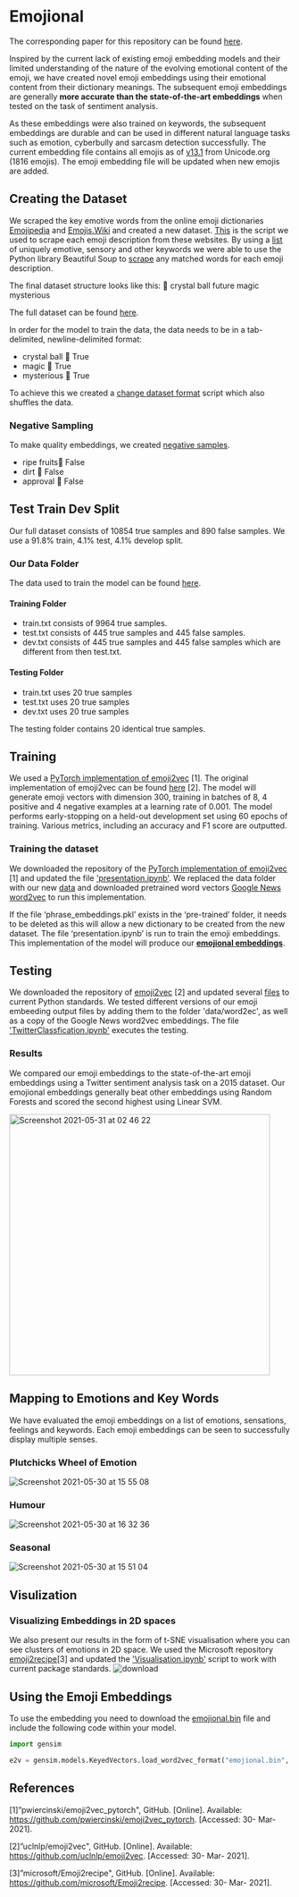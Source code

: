 # Emojional
The corresponding paper for this repository can be found [here](https://paperswithcode.com/paper/emojional-emoji-embeddings).

Inspired by the current lack of existing emoji embedding models and their limited understanding of the nature of the evolving emotional content of the emoji, we have created novel emoji embeddings using their emotional content from their dictionary meanings. The subsequent emoji embeddings are generally **more accurate than the state-of-the-art embeddings** when tested on the task of sentiment analysis. 

As these embeddings were also trained on keywords, the subsequent embeddings are durable and can be used in different natural language tasks such as emotion, cyberbully and sarcasm detection successfully. The current embedding file contains all emojis as of [v13.1](https://unicode.org/emoji/charts/full-emoji-list.html) from Unicode.org (1816 emojis). The emoji embedding file will be updated when new emojis are added.

## Creating the Dataset

We scraped the key emotive words from the online emoji dictionaries [Emojipedia](https://emojipedia.org) and [Emojis.Wiki](https://emojis.wiki) and created a new dataset. [This](https://github.com/elenabarry/emojional/blob/main/Helpful%20Scripts/python_scraping.ipynb.zip) is the script we used to scrape each emoji description from these websites. By using a [list](https://github.com/elenabarry/emojional/blob/main/Data/key_words_vocab.xlsx) of uniquely emotive, sensory and other keywords we were able to use the Python library Beautiful Soup to [scrape](https://github.com/elenabarry/emojional/blob/main/Helpful%20Scripts/pulling_emotive_words.ipynb) any matched words for each emoji description. 

The final dataset structure looks like this:
🔮	crystal ball	future	magic	mysterious

The full dataset can be found [here](https://github.com/elenabarry/emojional/blob/main/Data/emojional%20dataset.csv).

In order for the model to train the data, the data needs to be in a tab-delimited, newline-delimited format:

* crystal ball	🔮	True
* magic	🔮	True
* mysterious	🔮	True

To achieve this we created a [change dataset format](https://github.com/elenabarry/emojional/blob/main/Helpful%20Scripts/Change_dataset_format.ipynb) script which also shuffles the data.

### Negative Sampling

To make quality embeddings, we created [negative samples](https://github.com/elenabarry/emojional/blob/main/Helpful%20Scripts/Negative_Sampling.ipynb).

* ripe fruits🔮	False
* dirt	🔮	False
* approval	🔮	False

## Test Train Dev Split

Our full dataset consists of 10854 true samples and 890 false samples. We use a 91.8% train, 4.1% test, 4.1% develop split.

### Our Data Folder

The data used to train the model can be found [here](https://github.com/elenabarry/emojional/tree/main/Data). 

#### Training Folder

* train.txt consists of 9964 true samples.
* test.txt consists of 445 true samples and 445 false samples.
* dev.txt consists of 445 true samples and 445 false samples which are different from then test.txt.


#### Testing Folder

* train.txt uses 20 true samples
* test.txt uses 20 true samples
* dev.txt uses 20 true samples

The testing folder contains 20 identical true samples. 

## Training

We used a [PyTorch implementation of emoji2vec](https://github.com/pwiercinski/emoji2vec_pytorch) [1]. The original implementation of emoji2vec can be found [here](https://github.com/uclnlp/emoji2vec) [2]. The model will generate emoji vectors with dimension 300, training in batches of 8, 4 positive and 4 negative examples at a learning rate of 0.001. The model performs early-stopping on a held-out development set using 60 epochs of training. Various metrics, including an accuracy and F1 score are outputted.

### Training the dataset
We downloaded the repository of the [PyTorch implementation of emoji2vec](https://github.com/pwiercinski/emoji2vec_pytorch) [1] and updated the file ['presentation.ipynb'](https://github.com/elenabarry/emojional/blob/main/PyTorch%20Emoji2vec/presentation.ipynb). We replaced the data folder with our new [data](https://github.com/elenabarry/emojional/tree/main/Data) and downloaded pretrained word vectors [Google News word2vec](https://code.google.com/archive/p/word2vec/) to run this implementation. 

If the file ‘phrase_embeddings.pkl’ exists in the ‘pre-trained’ folder, it needs to be deleted as this will allow a new dictionary to be created from the new dataset. The file ‘presentation.ipynb’ is run to train the emoji embeddings. This implementation of the model will produce our [**emojional embeddings**](https://github.com/elenabarry/emojional/blob/main/Emojional%20Embeddings/emojional.bin). 

## Testing
We downloaded the repository of [emoji2vec](https://github.com/uclnlp/emoji2vec) [2] and updated several [files](https://github.com/elenabarry/emojional/tree/main/Original%20Emoji2vec) to current Python standards. We tested different versions of our emoji embeeding output files by adding them to the folder 'data/word2ec', as well as a copy of the Google News word2vec embeddings. The file ['TwitterClassfication.ipynb'](https://github.com/elenabarry/emojional/blob/main/Original%20Emoji2vec/TwitterClassification.ipynb) executes the testing.

### Results
We compared our emoji embeddings to the state-of-the-art emoji embeddings using a Twitter sentiment analysis task on a 2015 dataset. Our emojional embeddings generally beat other embeddings using Random Forests and scored the second highest using Linear SVM. 

<img width="467" alt="Screenshot 2021-05-31 at 02 46 22" src="https://user-images.githubusercontent.com/53048127/120128657-73741f80-c1ba-11eb-8f0e-9930e157937b.png">

## Mapping to Emotions and Key Words
We have evaluated the emoji embeddings on a list of emotions, sensations, feelings and keywords. Each emoji embeddings can be seen to successfully display multiple senses.

### Plutchicks Wheel of Emotion
![Screenshot 2021-05-30 at 15 55 08](https://user-images.githubusercontent.com/53048127/120110051-046bdc00-c164-11eb-984c-ce45643e8159.png)

### Humour
![Screenshot 2021-05-30 at 16 32 36](https://user-images.githubusercontent.com/53048127/120110279-bc998480-c164-11eb-8208-a8d8ff89adfe.png)

### Seasonal
![Screenshot 2021-05-30 at 15 51 04](https://user-images.githubusercontent.com/53048127/120110044-fa49dd80-c163-11eb-8ca6-a93a53ecacc6.png)

## Visulization

### Visualizing Embeddings in 2D spaces
We also present our results in the form of t-SNE visualisation where you can see clusters of emotions in 2D space. We used the Microsoft repository [emoji2recipe](https://github.com/microsoft/Emoji2recipe)[3] and updated the ['Visualisation.ipynb'](https://github.com/elenabarry/emojional/tree/main/Visualisation) script to work with current package standards.
![download](https://user-images.githubusercontent.com/53048127/117536197-93685700-aff1-11eb-80ae-6bc98a5a8bb4.png)

## Using the Emoji Embeddings

To use the embedding you need to download the [emojional.bin](https://github.com/elenabarry/emojional/blob/main/Emojional%20Embeddings/emojional.bin) file and include the following code within your model.
```python
import gensim

e2v = gensim.models.KeyedVectors.load_word2vec_format("emojional.bin", binary=True)
```
## References

[1]”pwiercinski/emoji2vec_pytorch", GitHub. [Online]. Available: https://github.com/pwiercinski/emoji2vec_pytorch. [Accessed: 30- Mar- 2021].

[2]”uclnlp/emoji2vec", GitHub. [Online]. Available: https://github.com/uclnlp/emoji2vec. [Accessed: 30- Mar- 2021]. 

[3]”microsoft/Emoji2recipe", GitHub. [Online]. Available: https://github.com/microsoft/Emoji2recipe. [Accessed: 30- Mar- 2021].

